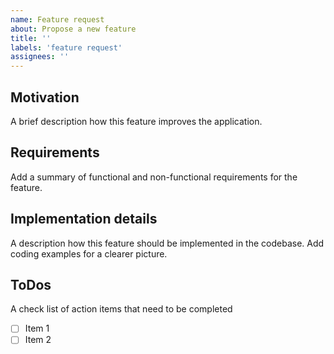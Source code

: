 ```yaml
---
name: Feature request
about: Propose a new feature
title: ''
labels: 'feature request'
assignees: ''
---
```


## Motivation
A brief description how this feature improves the application.

## Requirements
Add a summary of functional and non-functional requirements for the feature.

## Implementation details
A description how this feature should be implemented in the codebase. Add coding examples for a clearer picture.

## ToDos
A check list of action items that need to be completed
 - [ ] Item 1
 - [ ] Item 2